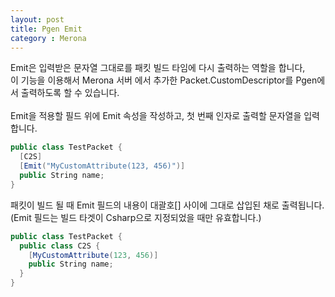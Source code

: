 ```yaml
---
layout: post
title: Pgen Emit
category : Merona
---
```


Emit은 입력받은 문자열 그대로를 패킷 빌드 타임에 다시 출력하는 역할을 합니다,<br>
이 기능을 이용해서 Merona 서버 에서 추가한 Packet.CustomDescriptor를 Pgen에서 출력하도록 할 수 있습니다.
<br><br>
Emit을 적용할 필드 위에 Emit 속성을 작성하고, 첫 번째 인자로 출력할 문자열을 입력합니다.

```c#
public class TestPacket {
  [C2S]
  [Emit("MyCustomAttribute(123, 456)")]
  public String name;
}
```

패킷이 빌드 될 때 Emit 필드의 내용이 대괄호[] 사이에 그대로 삽입된 채로 출력됩니다.<br>
(Emit 필드는 빌드 타겟이 Csharp으로 지정되었을 때만 유효합니다.)

```c#
public class TestPacket {
  public class C2S {
    [MyCustomAttribute(123, 456)]
    public String name;
  }
}
```
